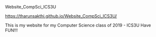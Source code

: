 
 Website_CompSci_ICS3U

 https://tharunsakthi.github.io/Website_CompSci_ICS3U/ 

This is my website for my Computer Science class of 2019 - ICS3U
Have FUN!!!
